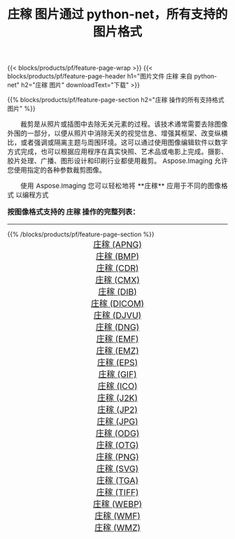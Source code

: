 ﻿---
title: 庄稼 图片通过 python-net，所有支持的图片格式 
weight: 3920
url: /zh-hans/python-net/crop/ 
lang: zh-hans
langdirlevel: 2
locales: zh-hans,ja,it,ru,de,es,fr,nl,id,lt,pl,pt,vi,tr,ko,zh-hant,ar,hi,th,sv,cs,uk,he
description: 使用 Aspose.Imaging 你可以轻松地通过 python-net 获取 庄稼 图像
---

{{< blocks/products/pf/feature-page-wrap >}}
{{< blocks/products/pf/feature-page-header h1="图片文件 庄稼 来自 python-net" h2="庄稼 图片" downloadText="下载" >}}


{{% blocks/products/pf/feature-page-section  h2="庄稼 操作的所有支持格式图片" %}}
<p align="justify" style="text-indent:2em;font-size:15px;">
裁剪是从照片或插图中去除无关元素的过程。该技术通常需要去除图像外围的一部分，以便从照片中消除无关的视觉信息、增强其框架、改变纵横比，或者强调或隔离主题与周围环境。这可以通过使用图像编辑软件以数字方式完成，也可以根据应用程序在真实快照、艺术品或电影上完成。摄影、胶片处理、广播、图形设计和印刷行业都使用裁剪。 Aspose.Imaging 允许您使用指定的各种参数裁剪图像。
</p>
<p align="justify" style="text-indent:2em;font-size:15px;">
使用 Aspose.Imaging 您可以轻松地将 **庄稼** 应用于不同的图像格式 以编程方式
</p>
<h3 style="margin-top:16px;">
按图像格式支持的 庄稼 操作的完整列表：
</h3>
<hr/>
{{% /blocks/products/pf/feature-page-section %}}
<div class="container-fluid productfamilypage bg-gray">
    <div class="convertypes bg-gray agp-content section">
        <div class="container">
		<div class="row other-converters" style="gap: 10px;font-size: 19px;text-align:center;">
		    <div class='col-md-3 other-converter remove-lp remove-rp'><a href="/imaging/zh-hans/python-net/crop/apng/" style="padding:15px;">庄稼 (APNG)</a></div><div class='col-md-3 other-converter remove-lp remove-rp'><a href="/imaging/zh-hans/python-net/crop/bmp/" style="padding:15px;">庄稼 (BMP)</a></div><div class='col-md-3 other-converter remove-lp remove-rp'><a href="/imaging/zh-hans/python-net/crop/cdr/" style="padding:15px;">庄稼 (CDR)</a></div><div class='col-md-3 other-converter remove-lp remove-rp'><a href="/imaging/zh-hans/python-net/crop/cmx/" style="padding:15px;">庄稼 (CMX)</a></div><div class='col-md-3 other-converter remove-lp remove-rp'><a href="/imaging/zh-hans/python-net/crop/dib/" style="padding:15px;">庄稼 (DIB)</a></div><div class='col-md-3 other-converter remove-lp remove-rp'><a href="/imaging/zh-hans/python-net/crop/dicom/" style="padding:15px;">庄稼 (DICOM)</a></div><div class='col-md-3 other-converter remove-lp remove-rp'><a href="/imaging/zh-hans/python-net/crop/djvu/" style="padding:15px;">庄稼 (DJVU)</a></div><div class='col-md-3 other-converter remove-lp remove-rp'><a href="/imaging/zh-hans/python-net/crop/dng/" style="padding:15px;">庄稼 (DNG)</a></div><div class='col-md-3 other-converter remove-lp remove-rp'><a href="/imaging/zh-hans/python-net/crop/emf/" style="padding:15px;">庄稼 (EMF)</a></div><div class='col-md-3 other-converter remove-lp remove-rp'><a href="/imaging/zh-hans/python-net/crop/emz/" style="padding:15px;">庄稼 (EMZ)</a></div><div class='col-md-3 other-converter remove-lp remove-rp'><a href="/imaging/zh-hans/python-net/crop/eps/" style="padding:15px;">庄稼 (EPS)</a></div><div class='col-md-3 other-converter remove-lp remove-rp'><a href="/imaging/zh-hans/python-net/crop/gif/" style="padding:15px;">庄稼 (GIF)</a></div><div class='col-md-3 other-converter remove-lp remove-rp'><a href="/imaging/zh-hans/python-net/crop/ico/" style="padding:15px;">庄稼 (ICO)</a></div><div class='col-md-3 other-converter remove-lp remove-rp'><a href="/imaging/zh-hans/python-net/crop/j2k/" style="padding:15px;">庄稼 (J2K)</a></div><div class='col-md-3 other-converter remove-lp remove-rp'><a href="/imaging/zh-hans/python-net/crop/jp2/" style="padding:15px;">庄稼 (JP2)</a></div><div class='col-md-3 other-converter remove-lp remove-rp'><a href="/imaging/zh-hans/python-net/crop/jpg/" style="padding:15px;">庄稼 (JPG)</a></div><div class='col-md-3 other-converter remove-lp remove-rp'><a href="/imaging/zh-hans/python-net/crop/odg/" style="padding:15px;">庄稼 (ODG)</a></div><div class='col-md-3 other-converter remove-lp remove-rp'><a href="/imaging/zh-hans/python-net/crop/otg/" style="padding:15px;">庄稼 (OTG)</a></div><div class='col-md-3 other-converter remove-lp remove-rp'><a href="/imaging/zh-hans/python-net/crop/png/" style="padding:15px;">庄稼 (PNG)</a></div><div class='col-md-3 other-converter remove-lp remove-rp'><a href="/imaging/zh-hans/python-net/crop/svg/" style="padding:15px;">庄稼 (SVG)</a></div><div class='col-md-3 other-converter remove-lp remove-rp'><a href="/imaging/zh-hans/python-net/crop/tga/" style="padding:15px;">庄稼 (TGA)</a></div><div class='col-md-3 other-converter remove-lp remove-rp'><a href="/imaging/zh-hans/python-net/crop/tiff/" style="padding:15px;">庄稼 (TIFF)</a></div><div class='col-md-3 other-converter remove-lp remove-rp'><a href="/imaging/zh-hans/python-net/crop/webp/" style="padding:15px;">庄稼 (WEBP)</a></div><div class='col-md-3 other-converter remove-lp remove-rp'><a href="/imaging/zh-hans/python-net/crop/wmf/" style="padding:15px;">庄稼 (WMF)</a></div><div class='col-md-3 other-converter remove-lp remove-rp'><a href="/imaging/zh-hans/python-net/crop/wmz/" style="padding:15px;">庄稼 (WMZ)</a></div>
                </div>
        </div>
    </div>
</div>
<br/>
